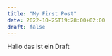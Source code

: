 ```yaml
---
title: "My First Post"
date: 2022-10-25T19:28:00+02:00
draft: false
---
```


Hallo das ist ein Draft 
